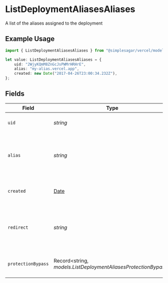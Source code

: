 # ListDeploymentAliasesAliases

A list of the aliases assigned to the deployment

## Example Usage

```typescript
import { ListDeploymentAliasesAliases } from "@simplesagar/vercel/models/listdeploymentaliasesop.js";

let value: ListDeploymentAliasesAliases = {
    uid: "2WjyKQmM8ZnGcJsPWMrHRHrE",
    alias: "my-alias.vercel.app",
    created: new Date("2017-04-26T23:00:34.232Z"),
};
```

## Fields

| Field                                                                                         | Type                                                                                          | Required                                                                                      | Description                                                                                   | Example                                                                                       |
| --------------------------------------------------------------------------------------------- | --------------------------------------------------------------------------------------------- | --------------------------------------------------------------------------------------------- | --------------------------------------------------------------------------------------------- | --------------------------------------------------------------------------------------------- |
| `uid`                                                                                         | *string*                                                                                      | :heavy_check_mark:                                                                            | The unique identifier of the alias                                                            | 2WjyKQmM8ZnGcJsPWMrHRHrE                                                                      |
| `alias`                                                                                       | *string*                                                                                      | :heavy_check_mark:                                                                            | The alias name, it could be a `.vercel.app` subdomain or a custom domain                      | my-alias.vercel.app                                                                           |
| `created`                                                                                     | [Date](https://developer.mozilla.org/en-US/docs/Web/JavaScript/Reference/Global_Objects/Date) | :heavy_check_mark:                                                                            | The date when the alias was created                                                           | 2017-04-26T23:00:34.232Z                                                                      |
| `redirect`                                                                                    | *string*                                                                                      | :heavy_minus_sign:                                                                            | Target destination domain for redirect when the alias is a redirect                           |                                                                                               |
| `protectionBypass`                                                                            | Record<string, *models.ListDeploymentAliasesProtectionBypass*>                                | :heavy_minus_sign:                                                                            | The protection bypass for the alias                                                           |                                                                                               |